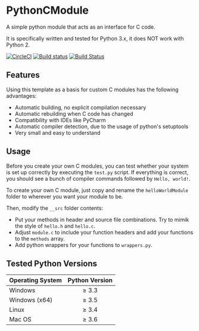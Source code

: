 # PythonCModule
A simple python module that acts as an interface for C code.

It is specifically written and tested for Python 3.x, it does NOT work with Python 2.

[![CircleCI](https://circleci.com/gh/Finomnis/PythonCModule.svg?style=svg)](https://circleci.com/gh/Finomnis/PythonCModule)
[![Build status](https://ci.appveyor.com/api/projects/status/i2vbur3oauom6j4m?svg=true)](https://ci.appveyor.com/project/Finomnis/pythoncmodule)
[![Build Status](https://travis-ci.org/Finomnis/PythonCModule.svg?branch=master)](https://travis-ci.org/Finomnis/PythonCModule)

## Features
Using this template as a basis for custom C modules has the following advantages:
* Automatic building, no explicit compilation necessary
* Automatic rebuilding when C code has changed
* Compatibility with IDEs like PyCharm
* Automatic compiler detection, due to the usage of python's setuptools
* Very small and easy to understand

## Usage
Before you create your own C modules, you can test whether your system is set up correctly by executing the ``test.py`` script.
If everything is correct, you should see a bunch of compiler commands followed by ``Hello, world!``.

To create your own C module, just copy and rename the ``helloWorldModule`` folder to wherever you want your module to be.

Then, modify the ``__src`` folder contents:
* Put your methods in header and source file combinations. Try to mimik the style of ``hello.h`` and ``hello.c``.
* Adjust ``module.c`` to include your function headers and add your functions to the ``methods`` array.
* Add python wrappers for your functions to ``wrappers.py``.

## Tested Python Versions

| Operating System | Python Version |
| ---------------- |:--------------:|
| Windows          | &ge; 3.3       |
| Windows (x64)    | &ge; 3.5       |
| Linux            | &ge; 3.4       |
| Mac OS           | &ge; 3.6       |
